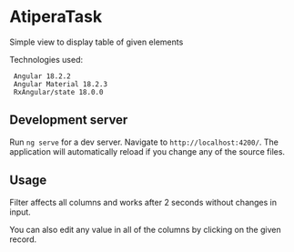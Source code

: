 # AtiperaTask

Simple view to display table of given elements

Technologies used:

     Angular 18.2.2
     Angular Material 18.2.3
     RxAngular/state 18.0.0

## Development server

Run `ng serve` for a dev server. Navigate to `http://localhost:4200/`. The application will automatically reload if you change any of the source files.

## Usage

Filter affects all columns and works after 2 seconds without changes in input.

You can also edit any value in all of the columns by clicking on the given
record.

